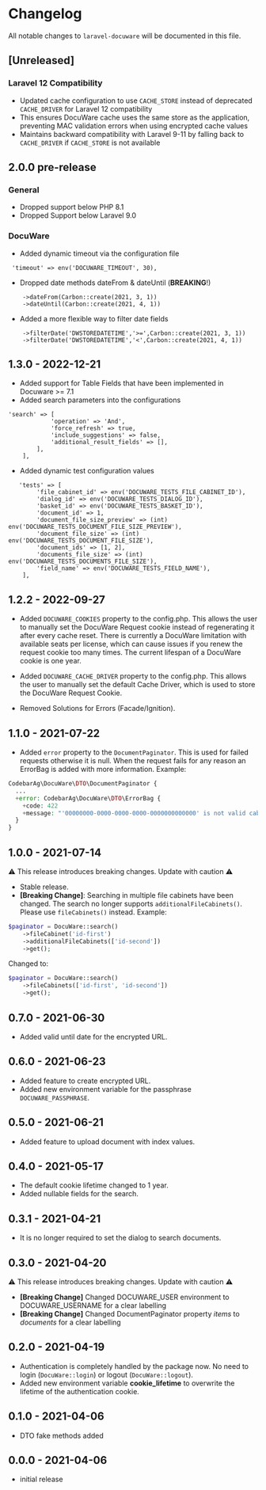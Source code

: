# Changelog

All notable changes to `laravel-docuware` will be documented in this file.

## [Unreleased]

### Laravel 12 Compatibility
- Updated cache configuration to use `CACHE_STORE` instead of deprecated `CACHE_DRIVER` for Laravel 12 compatibility
- This ensures DocuWare cache uses the same store as the application, preventing MAC validation errors when using encrypted cache values
- Maintains backward compatibility with Laravel 9-11 by falling back to `CACHE_DRIVER` if `CACHE_STORE` is not available

## 2.0.0 pre-release
### General
- Dropped support below PHP 8.1
- Dropped Support below Laravel 9.0

### DocuWare
- Added dynamic timeout via the configuration file
```
 'timeout' => env('DOCUWARE_TIMEOUT', 30),
```

- Dropped date methods dateFrom & dateUntil (**BREAKING**!)
```
    ->dateFrom(Carbon::create(2021, 3, 1))
    ->dateUntil(Carbon::create(2021, 4, 1))
```

- Added a more flexible way to filter date fields

```
    ->filterDate('DWSTOREDATETIME','>=',Carbon::create(2021, 3, 1))
    ->filterDate('DWSTOREDATETIME','<',Carbon::create(2021, 4, 1))
```


## 1.3.0 - 2022-12-21

- Added support for Table Fields that have been implemented in Docuware >= 7.1
- Added search parameters into the configurations

```
'search' => [
            'operation' => 'And',
            'force_refresh' => true,
            'include_suggestions' => false,
            'additional_result_fields' => [],
        ],
    ],
```

- Added dynamic test configuration values

```
   'tests' => [
        'file_cabinet_id' => env('DOCUWARE_TESTS_FILE_CABINET_ID'),
        'dialog_id' => env('DOCUWARE_TESTS_DIALOG_ID'),
        'basket_id' => env('DOCUWARE_TESTS_BASKET_ID'),
        'document_id' => 1,
        'document_file_size_preview' => (int) env('DOCUWARE_TESTS_DOCUMENT_FILE_SIZE_PREVIEW'),
        'document_file_size' => (int) env('DOCUWARE_TESTS_DOCUMENT_FILE_SIZE'),
        'document_ids' => [1, 2],
        'documents_file_size' => (int) env('DOCUWARE_TESTS_DOCUMENTS_FILE_SIZE'),
        'field_name' => env('DOCUWARE_TESTS_FIELD_NAME'),
    ],
```

## 1.2.2 - 2022-09-27

- Added `DOCUWARE_COOKIES` property to the config.php. This allows the user to manually set the DocuWare Request cookie
  instead of regenerating it after every cache reset. There is currently a DocuWare limitation with available seats per
  license, which can cause issues if you renew the request cookie too many times. The current lifespan of a DocuWare
  cookie is one year.
- Added `DOCUWARE_CACHE_DRIVER` property to the config.php. This allows the user to manually set the default Cache
  Driver, which is used to store the DocuWare Request Cookie.

- Removed Solutions for Errors (Facade/Ignition).

## 1.1.0 - 2021-07-22

- Added `error` property to the `DocumentPaginator`. This is used for failed
  requests otherwise it is null. When the request fails for any reason an
  ErrorBag is added with more information. Example:

```php 
CodebarAg\DocuWare\DTO\DocumentPaginator {
  ...
  +error: CodebarAg\DocuWare\DTO\ErrorBag {
    +code: 422
    +message: "'00000000-0000-0000-0000-0000000000000' is not valid cabinet id"
  }
}
```

## 1.0.0 - 2021-07-14

⚠️ This release introduces breaking changes. Update with caution ⚠️

- Stable release.
- **[Breaking Change]**: Searching in multiple file cabinets have been changed.
  The search no longer supports `additionalFileCabinets()`. Please use
  `fileCabinets()` instead. Example:

```php
$paginator = DocuWare::search()
    ->fileCabinet('id-first')
    ->additionalFileCabinets(['id-second'])
    ->get();
```

Changed to:

```php
$paginator = DocuWare::search()
    ->fileCabinets(['id-first', 'id-second'])
    ->get();
```

## 0.7.0 - 2021-06-30

- Added valid until date for the encrypted URL.

## 0.6.0 - 2021-06-23

- Added feature to create encrypted URL.
- Added new environment variable for the passphrase `DOCUWARE_PASSPHRASE`.

## 0.5.0 - 2021-06-21

- Added feature to upload document with index values.

## 0.4.0 - 2021-05-17

- The default cookie lifetime changed to 1 year.
- Added nullable fields for the search.

## 0.3.1 - 2021-04-21

- It is no longer required to set the dialog to search documents.

## 0.3.0 - 2021-04-20

⚠️ This release introduces breaking changes. Update with caution ⚠️

- **[Breaking Change]** Changed DOCUWARE_USER environment to DOCUWARE_USERNAME
  for a clear labelling
- **[Breaking Change]** Changed DocumentPaginator property *items* to *documents*
  for a clear labelling

## 0.2.0 - 2021-04-19

- Authentication is completely handled by the package now. No need to login
  (`DocuWare::login`) or logout (`DocuWare::logout`).
- Added new environment variable **cookie_lifetime** to overwrite the lifetime
  of the authentication cookie.

## 0.1.0 - 2021-04-06

- DTO fake methods added

## 0.0.0 - 2021-04-06

- initial release
